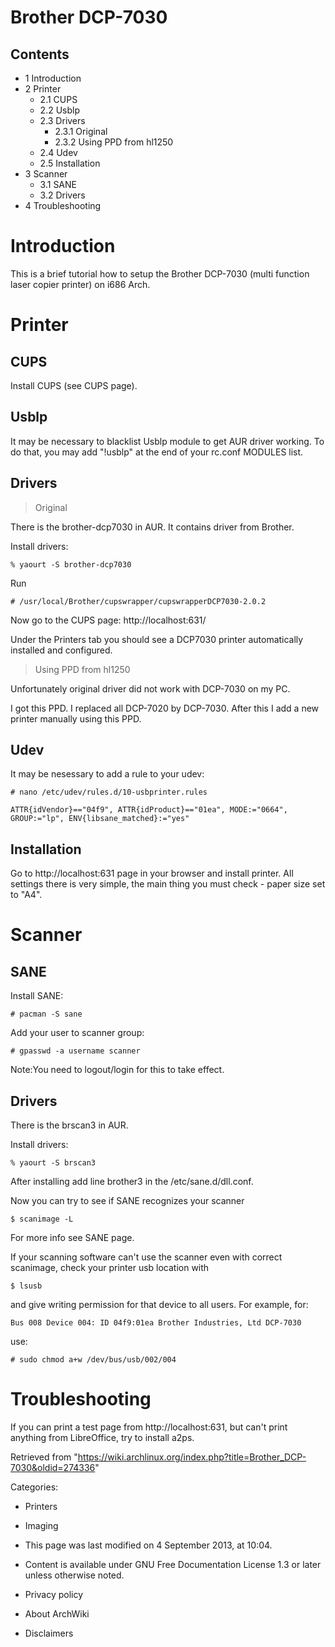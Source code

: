 Brother DCP-7030
================

  

Contents
--------

-   1 Introduction
-   2 Printer
    -   2.1 CUPS
    -   2.2 Usblp
    -   2.3 Drivers
        -   2.3.1 Original
        -   2.3.2 Using PPD from hl1250
    -   2.4 Udev
    -   2.5 Installation
-   3 Scanner
    -   3.1 SANE
    -   3.2 Drivers
-   4 Troubleshooting

Introduction
============

This is a brief tutorial how to setup the Brother DCP-7030 (multi
function laser copier printer) on i686 Arch.

Printer
=======

CUPS
----

Install CUPS (see CUPS page).

Usblp
-----

It may be necessary to blacklist Usblp module to get AUR driver working.
To do that, you may add "!usblp" at the end of your rc.conf MODULES
list.

Drivers
-------

> Original

There is the brother-dcp7030 in AUR. It contains driver from Brother.

Install drivers:

    % yaourt -S brother-dcp7030

Run

    # /usr/local/Brother/cupswrapper/cupswrapperDCP7030-2.0.2

Now go to the CUPS page: http://localhost:631/

Under the Printers tab you should see a DCP7030 printer automatically
installed and configured.

> Using PPD from hl1250

Unfortunately original driver did not work with DCP-7030 on my PC.

I got this PPD. I replaced all DCP-7020 by DCP-7030. After this I add a
new printer manually using this PPD.

Udev
----

It may be nesessary to add a rule to your udev:

    # nano /etc/udev/rules.d/10-usbprinter.rules

    ATTR{idVendor}=="04f9", ATTR{idProduct}=="01ea", MODE:="0664", GROUP:="lp", ENV{libsane_matched}:="yes"

Installation
------------

Go to http://localhost:631 page in your browser and install printer. All
settings there is very simple, the main thing you must check - paper
size set to "A4".

Scanner
=======

SANE
----

Install SANE:

    # pacman -S sane

Add your user to scanner group:

    # gpasswd -a username scanner

Note:You need to logout/login for this to take effect.

Drivers
-------

There is the brscan3 in AUR.

Install drivers:

    % yaourt -S brscan3

After installing add line brother3 in the /etc/sane.d/dll.conf.

Now you can try to see if SANE recognizes your scanner

    $ scanimage -L

For more info see SANE page.

If your scanning software can't use the scanner even with correct
scanimage, check your printer usb location with

    $ lsusb

and give writing permission for that device to all users. For example,
for:

    Bus 008 Device 004: ID 04f9:01ea Brother Industries, Ltd DCP-7030

use:

    # sudo chmod a+w /dev/bus/usb/002/004

Troubleshooting
===============

If you can print a test page from http://localhost:631, but can't print
anything from LibreOffice, try to install a2ps.

Retrieved from
"https://wiki.archlinux.org/index.php?title=Brother_DCP-7030&oldid=274336"

Categories:

-   Printers
-   Imaging

-   This page was last modified on 4 September 2013, at 10:04.
-   Content is available under GNU Free Documentation License 1.3 or
    later unless otherwise noted.
-   Privacy policy
-   About ArchWiki
-   Disclaimers

